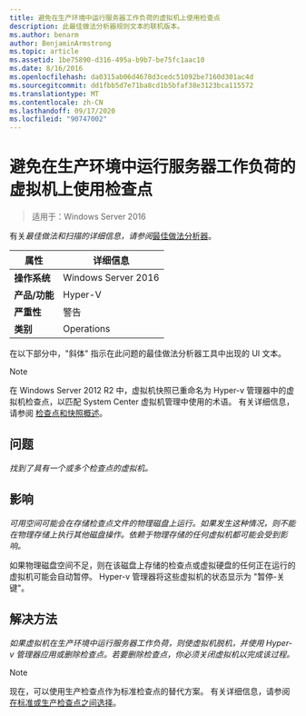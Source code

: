 ```yaml
---
title: 避免在生产环境中运行服务器工作负荷的虚拟机上使用检查点
description: 此最佳做法分析器规则文本的联机版本。
ms.author: benarm
author: BenjaminArmstrong
ms.topic: article
ms.assetid: 1be75890-d316-495a-b9b7-be75fc1aac10
ms.date: 8/16/2016
ms.openlocfilehash: da0315ab06d4678d3cedc51092be7160d301ac4d
ms.sourcegitcommit: dd1fbb5d7e71ba8cd1b5bfaf38e3123bca115572
ms.translationtype: MT
ms.contentlocale: zh-CN
ms.lasthandoff: 09/17/2020
ms.locfileid: "90747002"
---
```

# <a name="avoid-using-checkpoints-on-a-virtual-machine-that-runs-a-server-workload-in-a-production-environment"></a>避免在生产环境中运行服务器工作负荷的虚拟机上使用检查点

>适用于：Windows Server 2016



有关*最佳做法和扫描的详细信息，请参阅*[最佳做法分析器](https://go.microsoft.com/fwlink/?LinkId=122786)。

|属性|详细信息|
|-|-|
|**操作系统**|Windows Server 2016|
|**产品/功能**|Hyper-V|
|**严重性**|警告|
|**类别**|Operations|

在以下部分中，"斜体" 指示在此问题的最佳做法分析器工具中出现的 UI 文本。

> [!NOTE]
> 在 Windows Server 2012 R2 中，虚拟机快照已重命名为 Hyper-v 管理器中的虚拟机检查点，以匹配 System Center 虚拟机管理中使用的术语。 有关详细信息，请参阅 [检查点和快照概述](/previous-versions/windows/it-pro/windows-server-2012-R2-and-2012/dn818483(v=ws.11))。

## <a name="issue"></a>问题

*找到了具有一个或多个检查点的虚拟机。*

## <a name="impact"></a>影响

*可用空间可能会在存储检查点文件的物理磁盘上运行。如果发生这种情况，则不能在物理存储上执行其他磁盘操作。依赖于物理存储的任何虚拟机都可能会受到影响。*

如果物理磁盘空间不足，则在该磁盘上存储的检查点或虚拟硬盘的任何正在运行的虚拟机可能会自动暂停。 Hyper-v 管理器将这些虚拟机的状态显示为 "暂停-关键"。

## <a name="resolution"></a>解决方法

*如果虚拟机在生产环境中运行服务器工作负荷，则使虚拟机脱机，并使用 Hyper-v 管理器应用或删除检查点。若要删除检查点，你必须关闭虚拟机以完成该过程。*

> [!NOTE]
> 现在，可以使用生产检查点作为标准检查点的替代方案。 有关详细信息，请参阅 [在标准或生产检查点之间选择](../manage/Choose-between-standard-or-production-checkpoints-in-Hyper-V.md)。